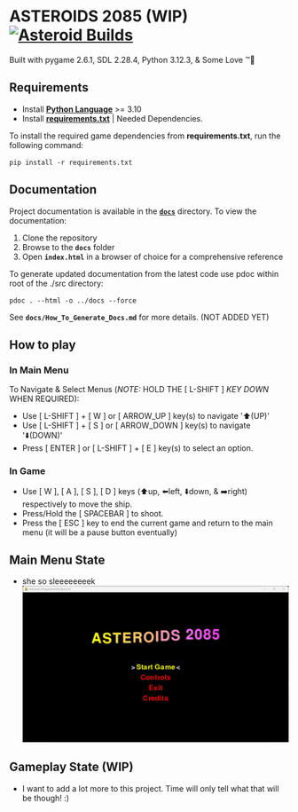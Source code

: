 # ASTEROIDS 2085 (WIP) [![Asteroid Builds](https://github.com/XeCrash/Asteroids_2085/actions/workflows/asteroids-ci-builds.yml/badge.svg)](https://github.com/XeCrash/Asteroids_2085/actions/workflows/asteroids-ci-builds.yml)

Built with pygame 2.6.1, SDL 2.28.4, Python 3.12.3, &amp; Some Love ™️💯

## Requirements

- Install [**Python Language**](https://python.org/downloads/) >= 3.10
- Install [**requirements.txt**](requirements.txt) | Needed Dependencies.

To install the required game dependencies from **requirements.txt**, run the following command:

```CLI
pip install -r requirements.txt
```

## Documentation

Project documentation is available in the [**`docs`**](docs/src) directory. To view the documentation:

1. Clone the repository
2. Browse to the **`docs`** folder
3. Open **`index.html`** in a browser of choice for a comprehensive reference

To generate updated documentation from the latest code use pdoc within root of the ./src directory:

```CLI
pdoc . --html -o ../docs --force
```

See **`docs/How_To_Generate_Docs.md`** for more details. (NOT ADDED YET)

## How to play

### In Main Menu

To Navigate &amp; Select Menus (*NOTE:* HOLD THE [ L-SHIFT ] *KEY DOWN* WHEN REQUIRED):

- Use [ L-SHIFT ] + [ W ] or [ ARROW_UP ] key(s) to navigate '⬆️(UP)'
- Use [ L-SHIFT ] + [ S ] or [ ARROW_DOWN ] key(s) to navigate '⬇️(DOWN)'
- Press [ ENTER ] or [ L-SHIFT ] + [ E ] key(s) to select an option.

### In Game

- Use [ W ], [ A ], [ S ], [ D ] keys (⬆️up, ⬅️left, ⬇️down, &amp; ➡️right) respectively to move the ship.
- Press/Hold the [ SPACEBAR ] to shoot.
- Press the [ ESC ] key to end the current game and return to the main menu (it will be a pause button eventually)

## Main Menu State

- she so sleeeeeeeek
![Asteroids Game Demo](src/Assets/Images/python_IFUEAJgPCH.gif)

## Gameplay State (WIP)

- I want to add a lot more to this project. Time will only tell what that will be though! :)
